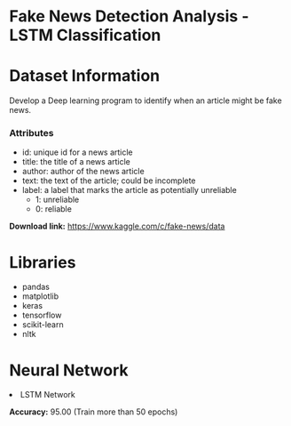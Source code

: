 # Fake News Detection Analysis - LSTM Classification



# Dataset Information

Develop a Deep learning program to identify when an article might be fake news.

### Attributes
- id: unique id for a news article
- title: the title of a news article
- author: author of the news article
- text: the text of the article; could be incomplete
- label: a label that marks the article as potentially unreliable
    - 1: unreliable
    - 0: reliable

**Download link:** https://www.kaggle.com/c/fake-news/data



# Libraries

- pandas
- matplotlib
- keras
- tensorflow
- scikit-learn
- nltk

# Neural Network

<li>LSTM Network
  
**Accuracy:** 95.00 (Train more than 50 epochs)

